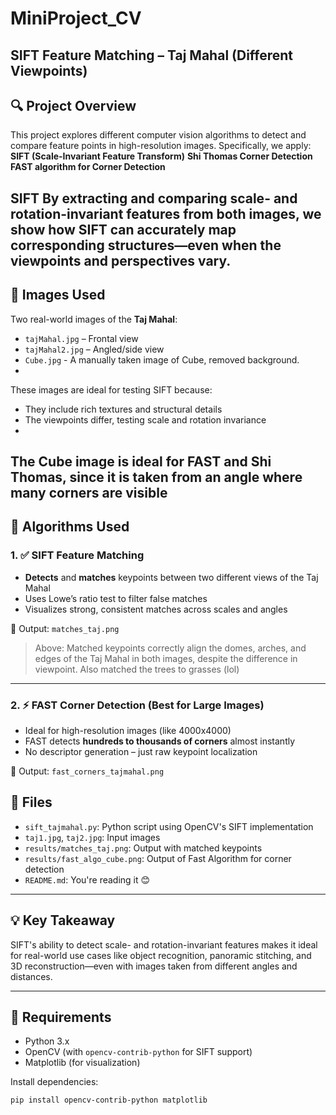 # MiniProject_CV
## SIFT Feature Matching – Taj Mahal (Different Viewpoints)

## 🔍 Project Overview
This project explores different computer vision algorithms to detect and compare feature points in high-resolution images. Specifically, we apply:
**SIFT (Scale-Invariant Feature Transform)**
**Shi Thomas Corner Detection**
**FAST algorithm for Corner Detection** 

**SIFT**
By extracting and comparing scale- and rotation-invariant features from both images, we show how SIFT can accurately map corresponding structures—even when the viewpoints and perspectives vary.
---
## 📸 Images Used

Two real-world images of the **Taj Mahal**:
- `tajMahal.jpg` – Frontal view
- `tajMahal2.jpg` – Angled/side view
- `Cube.jpg`  - A manually taken image of Cube, removed background.
- 
These images are ideal for testing SIFT because:
- They include rich textures and structural details
- The viewpoints differ, testing scale and rotation invariance
-
The Cube image is ideal for FAST and Shi Thomas, since it is taken from an angle where many corners are visible 
---

## 🧠 Algorithms Used

### 1. ✅ SIFT Feature Matching

- **Detects** and **matches** keypoints between two different views of the Taj Mahal
- Uses Lowe’s ratio test to filter false matches
- Visualizes strong, consistent matches across scales and angles

📁 Output:
``matches_taj.png``

> Above: Matched keypoints correctly align the domes, arches, and edges of the Taj Mahal in both images, despite the difference in viewpoint. Also matched the trees to grasses (lol) 

---

### 2. ⚡ FAST Corner Detection (Best for Large Images)

- Ideal for high-resolution images (like 4000x4000)
- FAST detects **hundreds to thousands of corners** almost instantly
- No descriptor generation – just raw keypoint localization

📁 Output:
``fast_corners_tajmahal.png``

## 📁 Files

- `sift_tajmahal.py`: Python script using OpenCV's SIFT implementation
- `taj1.jpg`, `taj2.jpg`: Input images
- `results/matches_taj.png`: Output with matched keypoints
- `results/fast_algo_cube.png`: Output of Fast Algorithm for corner detection
- `README.md`: You're reading it 😊

---

## 💡 Key Takeaway

SIFT's ability to detect scale- and rotation-invariant features makes it ideal for real-world use cases like object recognition, panoramic stitching, and 3D reconstruction—even with images taken from different angles and distances.

---

## 🔧 Requirements

- Python 3.x
- OpenCV (with `opencv-contrib-python` for SIFT support)
- Matplotlib (for visualization)

Install dependencies:
```bash
pip install opencv-contrib-python matplotlib
